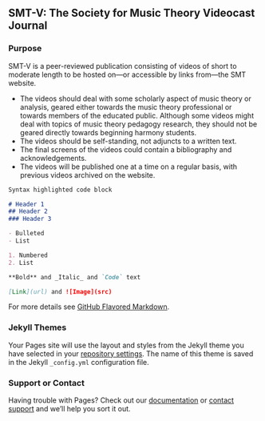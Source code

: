 ## SMT-V: The Society for Music Theory Videocast Journal



### Purpose

SMT-V is a peer-reviewed publication consisting of videos of short to moderate length to be hosted on—or accessible by links from—the SMT website.
- The videos should deal with some scholarly aspect of music theory or analysis, geared either towards the music theory professional or towards members of the educated public. Although some videos might deal with topics of music theory pedagogy research, they should not be geared directly towards beginning harmony students.
- The videos should be self-standing, not adjuncts to a written text.
- The final screens of the videos could contain a bibliography and acknowledgements.
- The videos will be published one at a time on a regular basis, with previous videos archived on the website.

```markdown
Syntax highlighted code block

# Header 1
## Header 2
### Header 3

- Bulleted
- List

1. Numbered
2. List

**Bold** and _Italic_ and `Code` text

[Link](url) and ![Image](src)
```

For more details see [GitHub Flavored Markdown](https://guides.github.com/features/mastering-markdown/).

### Jekyll Themes

Your Pages site will use the layout and styles from the Jekyll theme you have selected in your [repository settings](https://github.com/woh2822/smtv-dev/settings). The name of this theme is saved in the Jekyll `_config.yml` configuration file.

### Support or Contact

Having trouble with Pages? Check out our [documentation](https://help.github.com/categories/github-pages-basics/) or [contact support](https://github.com/contact) and we’ll help you sort it out.
